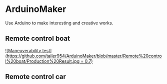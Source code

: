 # ArduinoMaker
Use Arduino to make interesting and creative works.
## Remote control boat
[![Maneuverability test](https://github.com/tailer954/ArduinoMaker/blob/master/Remote%20control%20boat/Production%20Result.jpg = 0.7)](https://www.youtube.com/watch?v=XW1FaSDXHws&feature=youtu.be)
## Remote control car
